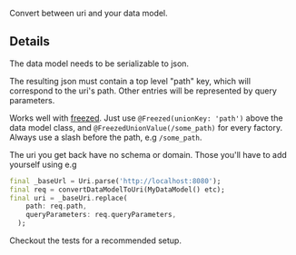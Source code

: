 Convert between uri and your data model.

## Details

The data model needs to be serializable to json.

The resulting json must contain a top level "path" key, which will correspond to the uri's path. Other entries will be represented by query parameters.

Works well with [freezed](https://pub.dev/packages/freezed). Just use `@Freezed(unionKey: 'path')` above the data model class, and `@FreezedUnionValue(/some_path)` for every factory. Always use a slash before the path, e.g `/some_path`.

The uri you get back have no schema or domain. Those you'll have to add yourself using e.g

```dart
final _baseUrl = Uri.parse('http://localhost:8080');
final req = convertDataModelToUri(MyDataModel() etc);
final uri = _baseUri.replace(
    path: req.path,
    queryParameters: req.queryParameters,
  );
```

Checkout the tests for a recommended setup.